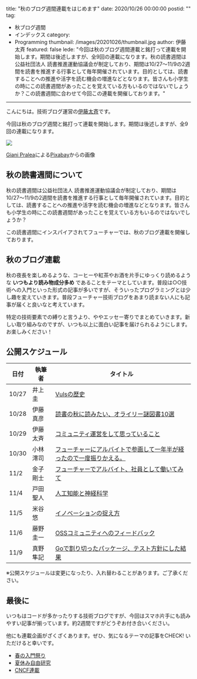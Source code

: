 title: "秋のブログ週間連載をはじめます"
date: 2020/10/26 00:00:00
postid: ""
tag:
  - 秋ブログ週間
  - インデックス
category:
  - Programming
thumbnail: /images/20201026/thumbnail.jpg
author: 伊藤太斉
featured: false
lede: "今回は秋のブログ週間連載と銘打って連載を開始します。期間は後述しますが、全9回の連載になります。秋の読書週間は公益社団法人 読書推進運動協議会が制定しており、期間は10/27〜11/9の2週間を読書を推進する行事として毎年開催されています。目的としては、読書することへの推進や活字を読む機会の増進などとなります。皆さんも小学生の時にこの読書週間があったことを覚えている方もいるのではないでしょうか？この読書週間に合わせて今回この連載を開催しております。"
---


こんにちは。技術ブログ運営の[伊藤太斉](https://twitter.com/kaedemalu)です。

今回は秋のブログ週間と銘打って連載を開始します。期間は後述しますが、全9回の連載になります。

<img src="/images/20201026/tree-99852_1280.jpg" loading="lazy">

<a href="https://pixabay.com/ja/users/giani-1202/?utm_source=link-attribution&amp;utm_medium=referral&amp;utm_campaign=image&amp;utm_content=99852">Giani Pralea</a>による<a href="https://pixabay.com/ja/?utm_source=link-attribution&amp;utm_medium=referral&amp;utm_campaign=image&amp;utm_content=99852">Pixabay</a>からの画像


## 秋の読書週間について

秋の読書週間は公益社団法人 読書推進運動協議会が制定しており、期間は10/27〜11/9の2週間を読書を推進する行事として毎年開催されています。目的としては、読書することへの推進や活字を読む機会の増進などとなります。皆さんも小学生の時にこの読書週間があったことを覚えている方もいるのではないでしょうか？

この読書週間にインスパイアされてフューチャーでは、秋のブログ連載を開催しております。

## 秋のブログ連載

秋の夜長を楽しめるような、コーヒーや紅茶やお酒を片手にゆっくり読めるような **いつもより読み物成分多め** であることをテーマとしています。普段は○○技術への入門といった形式の記事が多いですが、そういったプログラミングとは少し趣を変えていきます。普段フューチャー技術ブログをあまり読まない人にも記事が届くと良いなと考えています。

特定の技術要素での縛りと言うより、ややエッセー寄りでまとめていきます。新しい取り組みなのですが、いつも以上に面白い記事を届けられるようにします。お楽しみください！

## 公開スケジュール

| 日付 | 執筆者 | タイトル |
| --- | ----- | ------ |
| 10/27 | 井上圭   | [Vulsの歴史](/articles/20201027/) |
| 10/28 | 伊藤真彦 | [読書の秋に読みたい、オライリー謎図書10選](/articles/20201028/) |
| 10/29 | 伊藤太斉 | [コミュニティ運営をして思っていること](/articles/20210114/) |
| 10/30 | 小林澪司 | [フューチャーにアルバイトで参画して一年半が経ったので一度振りかえる。](/articles/20201030/) |
| 11/2  | 金子剛士 | [フューチャーでアルバイト、社員として働いてみて](/articles/20201102/) |
| 11/4  | 戸田聖人 | [人工知能と神経科学](/articles/20201104/) |
| 11/5  | 米谷悠 | [イノベーションの捉え方](/articles/20201105/) |
| 11/6  | 藤野圭一 | [OSSコミュニティへのフィードバック](/articles/20201106/) |
| 11/9  | 真野隼記 | [Goで割り切ったパッケージ、テスト方針にした結果](/articles/20201109/) |

※公開スケジュールは変更になったり、入れ替わることがあります。ご了承ください。

## 最後に

いつもはコードが多かったりする技術ブログですが、今回はスマホ片手にも読みやすい記事が揃っています。約2週間ですがどうぞお付き合いください。

他にも連載企画がざくざくあります。ぜひ、気になるテーマの記事をCHECK! いただけると幸いです。

* [春の入門祭り](/articles/20200529/)
* [夏休み自由研究](/tags/夏休み自由研究/)
* [CNCF連載](/tags/CNCF/)

